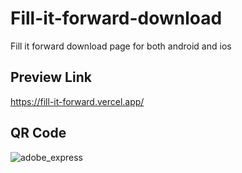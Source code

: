 ﻿# Fill-it-forward-download
 Fill it forward download page for both android and ios
 
## Preview Link
https://fill-it-forward.vercel.app/
## QR Code
![adobe_express](https://user-images.githubusercontent.com/29732983/227794019-17753870-47bd-4b7c-ae04-5ba27313e730.png)
